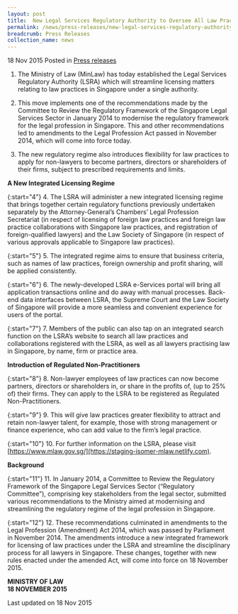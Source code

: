 ```yaml
---
layout: post
title:  New Legal Services Regulatory Authority to Oversee All Law Practices in Singapore
permalink: /news/press-releases/new-legal-services-regulatory-authority-to-oversee-all-law-pract
breadcrumb: Press Releases
collection_name: news
---
```


18 Nov 2015 Posted in [Press releases](/news/press-releases)


1. The Ministry of Law (MinLaw) has today established the Legal Services Regulatory Authority (LSRA) which will streamline licensing matters relating to law practices in Singapore under a single authority. 


2. This move implements one of the recommendations made by the Committee to Review the Regulatory Framework of the Singapore Legal Services Sector in January 2014 to modernise the regulatory framework for the legal profession in Singapore. This and other recommendations led to amendments to the Legal Profession Act passed in November 2014, which will come into force today. 


3. The new regulatory regime also introduces flexibility for law practices to apply for non-lawyers to become partners, directors or shareholders of their firms, subject to prescribed requirements and limits.

**A New Integrated Licensing Regime**

{:start="4"}
4. The LSRA will administer a new integrated licensing regime that brings together certain regulatory functions previously undertaken separately by the Attorney-General’s Chambers’ Legal Profession Secretariat (in respect of licensing of foreign law practices and foreign law practice collaborations with Singapore law practices, and registration of foreign-qualified lawyers) and the Law Society of Singapore (in respect of various approvals applicable to Singapore law practices). 

{:start="5"}
5. The integrated regime aims to ensure that business criteria, such as names of law practices, foreign ownership and profit sharing, will be applied consistently.

{:start="6"}
6. The newly-developed LSRA e-Services portal will bring all application transactions online and do away with manual processes. Back-end data interfaces between LSRA, the Supreme Court and the Law Society of Singapore will provide a more seamless and convenient experience for users of the portal. 

{:start="7"}
7. Members of the public can also tap on an integrated search function on the LSRA’s website to search all law practices and collaborations registered with the LSRA, as well as all lawyers practising law in Singapore, by name, firm or practice area.

**Introduction of Regulated Non-Practitioners**

{:start="8"}
8. Non-lawyer employees of law practices can now become partners, directors or shareholders in, or share in the profits of, (up to 25% of) their firms. They can apply to the LSRA to be registered as Regulated Non-Practitioners.  

{:start="9"}
9. This will give law practices greater flexibility to attract and retain non-lawyer talent, for example, those with strong management or finance experience, who can add value to the firm’s legal practice.

{:start="10"}
10. For further information on the LSRA, please visit [https://www.mlaw.gov.sg/](https://staging-isomer-mlaw.netlify.com).

**Background**

{:start="11"}
11. In January 2014, a Committee to Review the Regulatory Framework of the Singapore Legal Services Sector (“Regulatory Committee”), comprising key stakeholders from the legal sector, submitted various recommendations to the Ministry aimed at modernising and streamlining the regulatory regime of the legal profession in Singapore. 

{:start="12"}
12. These recommendations culminated in amendments to the Legal Profession (Amendment) Act 2014, which was passed by Parliament in November 2014. The amendments introduce a new integrated framework for licensing of law practices under the LSRA and streamline the disciplinary process for all lawyers in Singapore. These changes, together with new rules enacted under the amended Act, will come into force on 18 November 2015.

**MINISTRY OF LAW**  
**18 NOVEMBER 2015**



<p class="right-side-updated">Last updated on 18 Nov 2015</p>


